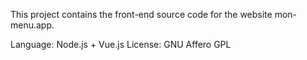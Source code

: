 This project contains the front-end source code for the website mon-menu.app.

Language: Node.js + Vue.js
License: GNU Affero GPL
